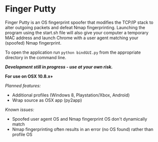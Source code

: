 Finger Putty
============

Finger Putty is an OS fingerprint spoofer that modifies the TCP/IP stack to alter outgoing packets and defeat Nmap fingerprinting.
Launching the program using the start.sh file will also give your computer a temporary MAC address and launch Chrome with a user agent matching your (spoofed) Nmap fingerprint.

To open the application run <code>python bindGUI.py</code> from the appropriate directory in the command line.

***Development still in progress - use at your own risk.***

**For use on OSX 10.8.x+**

*Planned features:*
* Additional profiles (Windows 8, Playstation/Xbox, Android)
* Wrap source as OSX app (py2app)

*Known issues:*
* Spoofed user agent OS and Nmap fingerprint OS don't dynamically match
* Nmap fingerprinting often results in an error (no OS found) rather than profile OS
